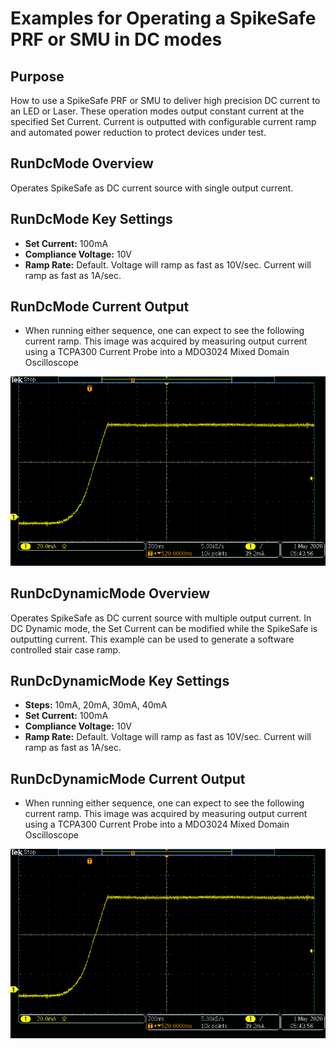 # Examples for Operating a SpikeSafe PRF or SMU in DC modes

## Purpose
How to use a SpikeSafe PRF or SMU to deliver high precision DC current to an LED or Laser.  These operation modes output constant current at the specified Set Current. Current is outputted with configurable current ramp and automated power reduction to protect devices under test.

## RunDcMode Overview
Operates SpikeSafe as DC current source with single output current.

## RunDcMode Key Settings
- **Set Current:** 100mA
- **Compliance Voltage:** 10V
- **Ramp Rate:** Default. Voltage will ramp as fast as 10V/sec. Current will ramp as fast as 1A/sec.


## RunDcMode Current Output
- When running either sequence, one can expect to see the following current ramp. This image was acquired by measuring output current using a TCPA300 Current Probe into a MDO3024 Mixed Domain Oscilloscope

![](DC_Ramp.png)

## RunDcDynamicMode Overview
Operates SpikeSafe as DC current source with multiple output current. In DC Dynamic mode, the Set Current can be modified while the SpikeSafe is outputting current.  This example can be used to generate a software controlled stair case ramp. 

## RunDcDynamicMode Key Settings
- **Steps:** 10mA, 20mA, 30mA, 40mA
- **Set Current:** 100mA
- **Compliance Voltage:** 10V
- **Ramp Rate:** Default. Voltage will ramp as fast as 10V/sec. Current will ramp as fast as 1A/sec.

## RunDcDynamicMode Current Output
- When running either sequence, one can expect to see the following current ramp. This image was acquired by measuring output current using a TCPA300 Current Probe into a MDO3024 Mixed Domain Oscilloscope

![](DC_Ramp.png)
